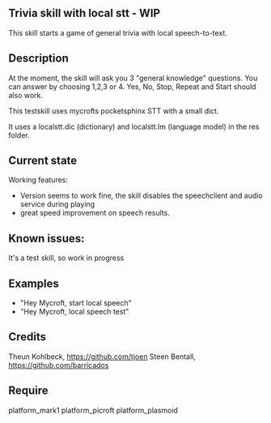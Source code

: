 ## Trivia skill with local stt - WIP
This skill starts a game of general trivia with local speech-to-text.

## Description 
At the moment, the skill will ask you 3 "general knowledge" questions. You can answer by choosing 1,2,3 or 4.
Yes, No, Stop, Repeat and Start should also work.

This testskill uses mycrofts pocketsphinx STT with a small dict.

It uses a localstt.dic (dictionary) and localstt.lm (language model) in the res folder.

## Current state
Working features:
- Version seems to work fine, the skill disables the speechclient and audio service during playing
- great speed improvement on speech results.

## Known issues:
It's a test skill, so work in progress

## Examples 
* "Hey Mycroft, start local speech"
* "Hey Mycroft, local speech test"

## Credits 
Theun Kohlbeck, https://github.com/tjoen
Steen Bentall, https://github.com/barricados

## Require 
platform_mark1 platform_picroft platform_plasmoid 
